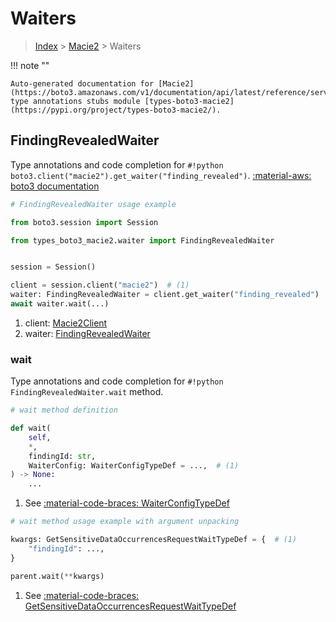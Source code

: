 # Waiters

> [Index](../README.md) > [Macie2](./README.md) > Waiters

!!! note ""

    Auto-generated documentation for [Macie2](https://boto3.amazonaws.com/v1/documentation/api/latest/reference/services/macie2.html#macie2)
    type annotations stubs module [types-boto3-macie2](https://pypi.org/project/types-boto3-macie2/).

## FindingRevealedWaiter

Type annotations and code completion for `#!python boto3.client("macie2").get_waiter("finding_revealed")`.
[:material-aws: boto3 documentation](https://boto3.amazonaws.com/v1/documentation/api/latest/reference/services/macie2/waiter/FindingRevealed.html#Macie2.Waiter.FindingRevealed)

```python
# FindingRevealedWaiter usage example

from boto3.session import Session

from types_boto3_macie2.waiter import FindingRevealedWaiter


session = Session()

client = session.client("macie2")  # (1)
waiter: FindingRevealedWaiter = client.get_waiter("finding_revealed")  # (2)
await waiter.wait(...)
```

1. client: [Macie2Client](./client.md)
2. waiter: [FindingRevealedWaiter](./waiters.md#findingrevealedwaiter)


### wait

Type annotations and code completion for `#!python FindingRevealedWaiter.wait` method.

```python
# wait method definition

def wait(
    self,
    *,
    findingId: str,
    WaiterConfig: WaiterConfigTypeDef = ...,  # (1)
) -> None:
    ...
```

1. See [:material-code-braces: WaiterConfigTypeDef](./type_defs.md#waiterconfigtypedef)


```python
# wait method usage example with argument unpacking

kwargs: GetSensitiveDataOccurrencesRequestWaitTypeDef = {  # (1)
    "findingId": ...,
}

parent.wait(**kwargs)
```

1. See [:material-code-braces: GetSensitiveDataOccurrencesRequestWaitTypeDef](./type_defs.md#getsensitivedataoccurrencesrequestwaittypedef)
